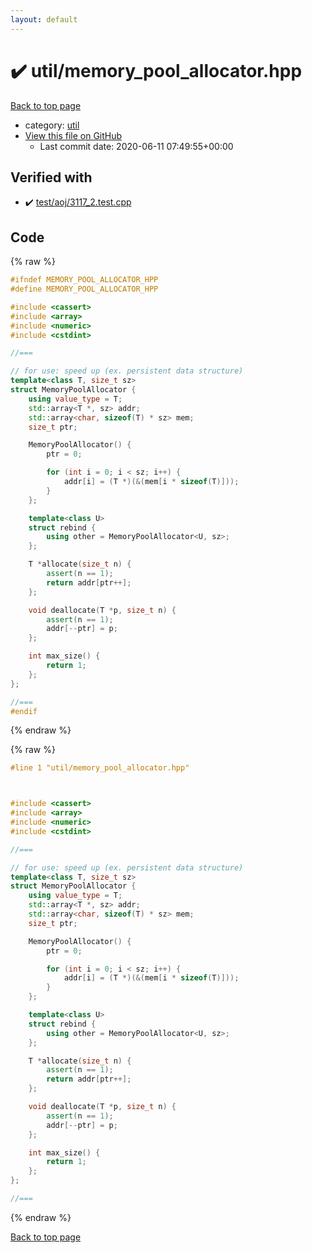 ```yaml
---
layout: default
---
```


<!-- mathjax config similar to math.stackexchange -->
<script type="text/javascript" async
  src="https://cdnjs.cloudflare.com/ajax/libs/mathjax/2.7.5/MathJax.js?config=TeX-MML-AM_CHTML">
</script>
<script type="text/x-mathjax-config">
  MathJax.Hub.Config({
    TeX: { equationNumbers: { autoNumber: "AMS" }},
    tex2jax: {
      inlineMath: [ ['$','$'] ],
      processEscapes: true
    },
    "HTML-CSS": { matchFontHeight: false },
    displayAlign: "left",
    displayIndent: "2em"
  });
</script>

<script type="text/javascript" src="https://cdnjs.cloudflare.com/ajax/libs/jquery/3.4.1/jquery.min.js"></script>
<script src="https://cdn.jsdelivr.net/npm/jquery-balloon-js@1.1.2/jquery.balloon.min.js" integrity="sha256-ZEYs9VrgAeNuPvs15E39OsyOJaIkXEEt10fzxJ20+2I=" crossorigin="anonymous"></script>
<script type="text/javascript" src="../../assets/js/copy-button.js"></script>
<link rel="stylesheet" href="../../assets/css/copy-button.css" />


# :heavy_check_mark: util/memory_pool_allocator.hpp

<a href="../../index.html">Back to top page</a>

* category: <a href="../../index.html#05c7e24700502a079cdd88012b5a76d3">util</a>
* <a href="{{ site.github.repository_url }}/blob/master/util/memory_pool_allocator.hpp">View this file on GitHub</a>
    - Last commit date: 2020-06-11 07:49:55+00:00




## Verified with

* :heavy_check_mark: <a href="../../verify/test/aoj/3117_2.test.cpp.html">test/aoj/3117_2.test.cpp</a>


## Code

<a id="unbundled"></a>
{% raw %}
```cpp
#ifndef MEMORY_POOL_ALLOCATOR_HPP
#define MEMORY_POOL_ALLOCATOR_HPP

#include <cassert>
#include <array>
#include <numeric>
#include <cstdint>

//===

// for use: speed up (ex. persistent data structure)
template<class T, size_t sz>
struct MemoryPoolAllocator {
    using value_type = T;
    std::array<T *, sz> addr;
    std::array<char, sizeof(T) * sz> mem;
    size_t ptr;

    MemoryPoolAllocator() {
        ptr = 0;

        for (int i = 0; i < sz; i++) {
            addr[i] = (T *)(&(mem[i * sizeof(T)]));
        }
    };

    template<class U>
    struct rebind {
        using other = MemoryPoolAllocator<U, sz>;
    };

    T *allocate(size_t n) {
        assert(n == 1);
        return addr[ptr++];
    };

    void deallocate(T *p, size_t n) {
        assert(n == 1);
        addr[--ptr] = p;
    };

    int max_size() {
        return 1;
    };
};

//===
#endif

```
{% endraw %}

<a id="bundled"></a>
{% raw %}
```cpp
#line 1 "util/memory_pool_allocator.hpp"



#include <cassert>
#include <array>
#include <numeric>
#include <cstdint>

//===

// for use: speed up (ex. persistent data structure)
template<class T, size_t sz>
struct MemoryPoolAllocator {
    using value_type = T;
    std::array<T *, sz> addr;
    std::array<char, sizeof(T) * sz> mem;
    size_t ptr;

    MemoryPoolAllocator() {
        ptr = 0;

        for (int i = 0; i < sz; i++) {
            addr[i] = (T *)(&(mem[i * sizeof(T)]));
        }
    };

    template<class U>
    struct rebind {
        using other = MemoryPoolAllocator<U, sz>;
    };

    T *allocate(size_t n) {
        assert(n == 1);
        return addr[ptr++];
    };

    void deallocate(T *p, size_t n) {
        assert(n == 1);
        addr[--ptr] = p;
    };

    int max_size() {
        return 1;
    };
};

//===


```
{% endraw %}

<a href="../../index.html">Back to top page</a>

